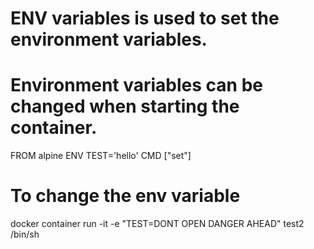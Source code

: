 # ENV variables is used to set the environment variables.
# Environment variables can be changed when starting the container. 


FROM alpine
ENV TEST='hello'
CMD ["set"]

# To change the env variable

docker container run -it -e "TEST=DONT OPEN DANGER AHEAD" test2 /bin/sh